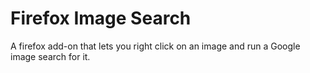 # Firefox Image Search

A firefox add-on that lets you right click on an image and run a Google image search for it.
